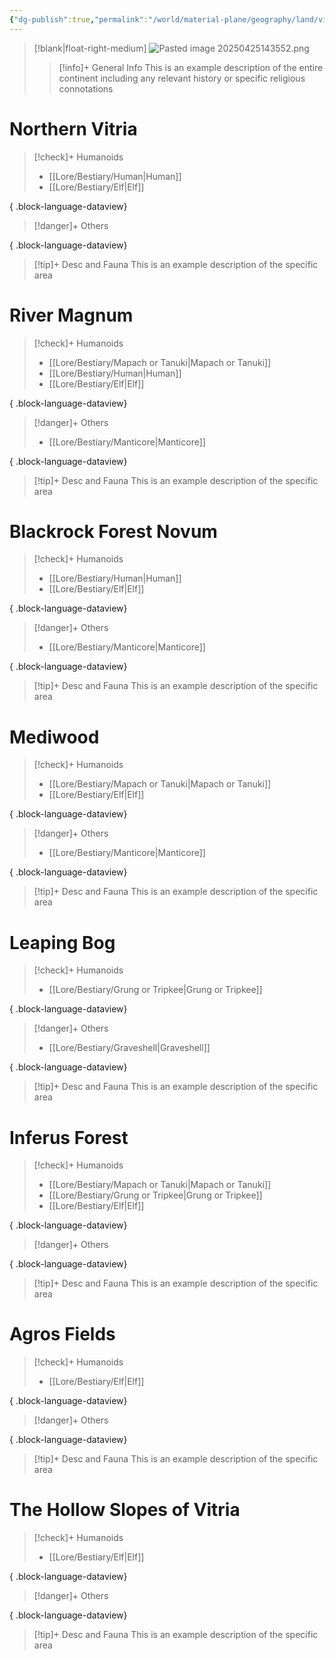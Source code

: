 ```yaml
---
{"dg-publish":true,"permalink":"/world/material-plane/geography/land/vitria/"}
---
```


>[!blank|float-right-medium]
>![Pasted image 20250425143552.png](/img/user/z_Assets/Pasted%20image%2020250425143552.png)
>
>>[!info]+ General Info
>>This is an example description of the entire continent including any relevant history or specific religious connotations 

# Northern Vitria

>[!check]+ Humanoids
> - [[Lore/Bestiary/Human\|Human]]
> - [[Lore/Bestiary/Elf\|Elf]]
> 
{ .block-language-dataview}

>[!danger]+ Others
> 
{ .block-language-dataview}

>[!tip]+ Desc and Fauna
>This is an example description of the specific area




# River Magnum

>[!check]+ Humanoids
> - [[Lore/Bestiary/Mapach or Tanuki\|Mapach or Tanuki]]
> - [[Lore/Bestiary/Human\|Human]]
> - [[Lore/Bestiary/Elf\|Elf]]
> 
{ .block-language-dataview}

>[!danger]+ Others
> - [[Lore/Bestiary/Manticore\|Manticore]]
> 
{ .block-language-dataview}

>[!tip]+ Desc and Fauna
>This is an example description of the specific area




# Blackrock Forest Novum

>[!check]+ Humanoids
> - [[Lore/Bestiary/Human\|Human]]
> - [[Lore/Bestiary/Elf\|Elf]]
> 
{ .block-language-dataview}

>[!danger]+ Others
> - [[Lore/Bestiary/Manticore\|Manticore]]
> 
{ .block-language-dataview}

>[!tip]+ Desc and Fauna
>This is an example description of the specific area



# Mediwood

>[!check]+ Humanoids
> - [[Lore/Bestiary/Mapach or Tanuki\|Mapach or Tanuki]]
> - [[Lore/Bestiary/Elf\|Elf]]
> 
{ .block-language-dataview}

>[!danger]+ Others
> - [[Lore/Bestiary/Manticore\|Manticore]]
> 
{ .block-language-dataview}

>[!tip]+ Desc and Fauna
>This is an example description of the specific area



# Leaping Bog

>[!check]+ Humanoids
> - [[Lore/Bestiary/Grung or Tripkee\|Grung or Tripkee]]
> 
{ .block-language-dataview}

>[!danger]+ Others
> - [[Lore/Bestiary/Graveshell\|Graveshell]]
> 
{ .block-language-dataview}

>[!tip]+ Desc and Fauna
>This is an example description of the specific area



# Inferus Forest

>[!check]+ Humanoids
> - [[Lore/Bestiary/Mapach or Tanuki\|Mapach or Tanuki]]
> - [[Lore/Bestiary/Grung or Tripkee\|Grung or Tripkee]]
> - [[Lore/Bestiary/Elf\|Elf]]
> 
{ .block-language-dataview}

>[!danger]+ Others
> 
{ .block-language-dataview}

>[!tip]+ Desc and Fauna
>This is an example description of the specific area



# Agros Fields

>[!check]+ Humanoids
> - [[Lore/Bestiary/Elf\|Elf]]
> 
{ .block-language-dataview}

>[!danger]+ Others
> 
{ .block-language-dataview}

>[!tip]+ Desc and Fauna
>This is an example description of the specific area



# The Hollow Slopes of Vitria

>[!check]+ Humanoids
> - [[Lore/Bestiary/Elf\|Elf]]
> 
{ .block-language-dataview}

>[!danger]+ Others
> 
{ .block-language-dataview}

>[!tip]+ Desc and Fauna
>This is an example description of the specific area

